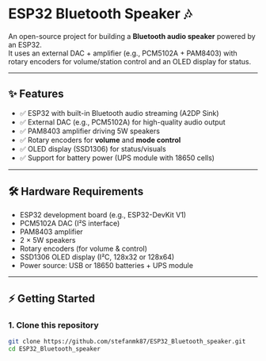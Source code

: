 # ESP32 Bluetooth Speaker 🎶

An open-source project for building a **Bluetooth audio speaker** powered by an ESP32.  
It uses an external DAC + amplifier (e.g., PCM5102A + PAM8403) with rotary encoders for volume/station control and an OLED display for status.  

---

## ✨ Features
- ✅ ESP32 with built-in Bluetooth audio streaming (A2DP Sink)
- ✅ External DAC (e.g., PCM5102A) for high-quality audio output
- ✅ PAM8403 amplifier driving 5W speakers
- ✅ Rotary encoders for **volume** and **mode control**
- ✅ OLED display (SSD1306) for status/visuals
- ✅ Support for battery power (UPS module with 18650 cells)

---

## 🛠️ Hardware Requirements
- ESP32 development board (e.g., ESP32-DevKit V1)
- PCM5102A DAC (I²S interface)
- PAM8403 amplifier
- 2 × 5W speakers
- Rotary encoders (for volume & control)
- SSD1306 OLED display (I²C, 128x32 or 128x64)
- Power source: USB or 18650 batteries + UPS module

---

## ⚡ Getting Started

### 1. Clone this repository
```bash
git clone https://github.com/stefanmk87/ESP32_Bluetooth_speaker.git
cd ESP32_Bluetooth_speaker
